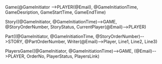 



Game(@GameInitiator -->PLAYER(@Email),
     @GameInitiationTime,
     GameDesription, GameStartTime, GameEndTime)

Story((@GameInitiator, @GameInitiationTime)-->GAME, @StoryOrderNumber,
   StoryStatus, CurrentPlayer(@Email)-->PLAYER)

Part((@GameInitiator, @GameInitiationTime, @StoryOrderNumber)-->STORY,
      @PartOrderNumber,
    Writer(@Email)-->Player,
    Line1,
    Line2,
    Line3)


PlayersGame((@GameInitiator, @GameInitiationTime)-->GAME,
            (@Email)-->PLAYER,
            OrderNo, PlayerStatus, PlayersLink)